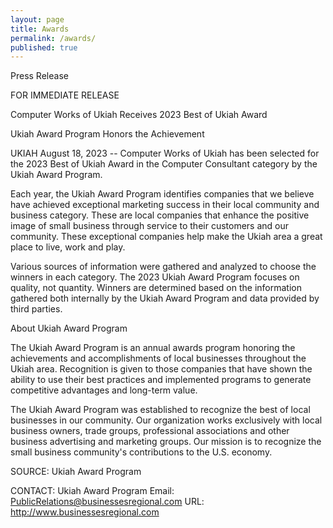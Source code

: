 ```yaml
---
layout: page
title: Awards
permalink: /awards/
published: true
---
```




Press Release

FOR IMMEDIATE RELEASE

Computer Works of Ukiah Receives 2023 Best of Ukiah Award

Ukiah Award Program Honors the Achievement

UKIAH August 18, 2023 -- Computer Works of Ukiah has been selected for the 2023 Best of Ukiah Award in the Computer Consultant category by the Ukiah Award Program.

Each year, the Ukiah Award Program identifies companies that we believe have achieved exceptional marketing success in their local community and business category. These are local companies that enhance the positive image of small business through service to their customers and our community. These exceptional companies help make the Ukiah area a great place to live, work and play.

Various sources of information were gathered and analyzed to choose the winners in each category. The 2023 Ukiah Award Program focuses on quality, not quantity. Winners are determined based on the information gathered both internally by the Ukiah Award Program and data provided by third parties.

About Ukiah Award Program

The Ukiah Award Program is an annual awards program honoring the achievements and accomplishments of local businesses throughout the Ukiah area. Recognition is given to those companies that have shown the ability to use their best practices and implemented programs to generate competitive advantages and long-term value.

The Ukiah Award Program was established to recognize the best of local businesses in our community. Our organization works exclusively with local business owners, trade groups, professional associations and other business advertising and marketing groups. Our mission is to recognize the small business community's contributions to the U.S. economy.

SOURCE: Ukiah Award Program

CONTACT:
Ukiah Award Program
Email: PublicRelations@businessesregional.com
URL: http://www.businessesregional.com

###
